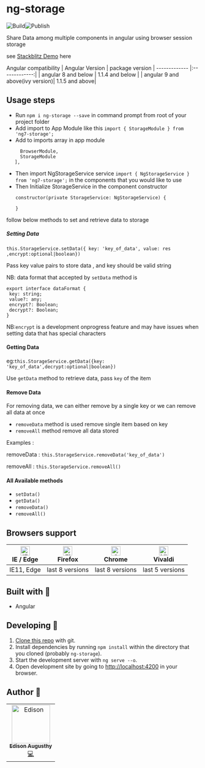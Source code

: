 # ng-storage
![Build](https://github.com/edisonaugusthy/ng-storage/workflows/Node.js%20CI/badge.svg)![Publish](https://github.com/edisonaugusthy/ng-storage/workflows/NPM%20Publish/badge.svg)

Share Data among multiple components in angular using browser session storage

 see [Stackblitz Demo](https://stackblitz.com/edit/ng-storage-sample) here

Angular compatibility
| Angular Version | package version
| ------------- |:-------------:|
| angular 8 and below | 1.1.4 and below |
| angular 9 and above(ivy version)| 1.1.5 and above|

## Usage steps
 - Run `npm i ng-storage --save` in command prompt from root of your project folder
 - Add import to App Module like this `import { StorageModule } from 'ng7-storage';`
 - Add to imports array in app module

 ```imports: [
      BrowserModule,
      StorageModule
    ],
 ```

- Then import NgStorageService service `import { NgStorageService } from 'ng7-storage';` in the components that you would like to use
- Then Initialize StorageService in the component constructor
    ```
    constructor(private StorageService: NgStorageService) {

    }
   ```

follow below methods to set and retrieve data to storage
##### Setting Data

 `this.StorageService.setData({ key: 'key_of_data', value: res ,encrypt:optional|boolean})`

  Pass key value pairs to store data , and key should be  valid string


 NB: data format that accepted by `setData` method is

    export interface dataFormat {
     key: string;
     value?: any;
     encrypt?: Boolean;
     decrypt?: Boolean;
    }

NB:`encrypt` is a development onprogress feature and may have issues when setting data that has special characters

#### Getting Data

eg:`this.StorageService.getData({key: 'key_of_data',decrypt:optional|boolean})`

Use `getData` method to retrieve data, pass `key` of the item


#### Remove Data

 For removing data, we can either remove by a single key or we can remove all data at once

 - `removeData` method is used remove single item based on key
 - `removeAll` method remove all data stored

 Examples :

 removeData : `this.StorageService.removeData('key_of_data')`

 removeAll : `this.StorageService.removeAll()`

#### All Available methods
 - `setData()`
 - `getData()`
 - `removeData()`
 - `removeAll()`

## Browsers support

| [<img src="https://raw.githubusercontent.com/alrra/browser-logos/master/src/edge/edge_48x48.png" alt="IE / Edge" width="24px" height="24px" />](http://godban.github.io/browsers-support-badges/)</br>IE / Edge | [<img src="https://raw.githubusercontent.com/alrra/browser-logos/master/src/firefox/firefox_48x48.png" alt="Firefox" width="24px" height="24px" />](http://godban.github.io/browsers-support-badges/)</br>Firefox | [<img src="https://raw.githubusercontent.com/alrra/browser-logos/master/src/chrome/chrome_48x48.png" alt="Chrome" width="24px" height="24px" />](http://godban.github.io/browsers-support-badges/)</br>Chrome | [<img src="https://raw.githubusercontent.com/alrra/browser-logos/master/src/vivaldi/vivaldi_48x48.png" alt="Vivaldi" width="24px" height="24px" />](http://godban.github.io/browsers-support-badges/)</br>Vivaldi |
| --------- | --------- | --------- | --------- |
| IE11, Edge| last 8 versions| last 8 versions| last 5 versions


## Built with 🔧

* Angular

## Developing 👷

1. [Clone this repo](https://github.com/edisonaugusthy/ng-storage.git) with git.
1. Install dependencies by running `npm install` within the directory that you cloned (probably `ng-storage`).
1. Start the development server with `ng serve --o`.
1. Open development site by going to [http://localhost:4200](http://localhost:4200) in your browser.

## Author 🔮

<table>
  <tr>
    <td align="center"><a href="https://github.com/edisonaugusthy"><img src="https://github.com/edisonaugusthy.png?size=100" width="100px;" alt="Edison"/><br /><sub><b>Edison Augusthy</b></sub></a><br /><a href="https://github.com/edisonaugusthy/ng-storage/commits?author=edisonaugusthy" title="Edison">💻</a></td>

  </tr>

</table>
